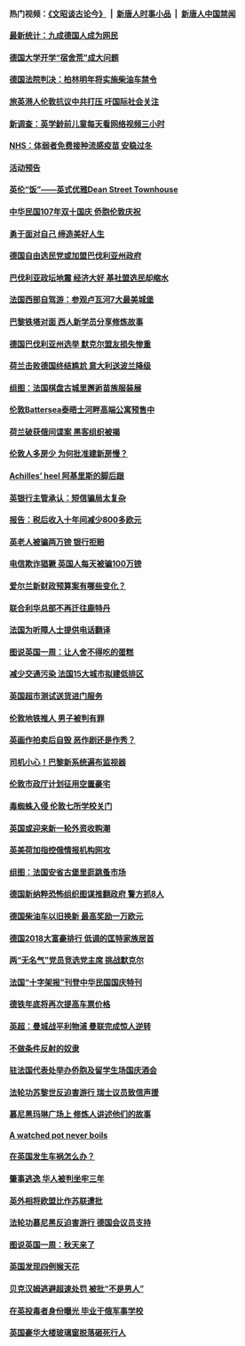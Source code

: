 #### 热门视频：[《文昭谈古论今》](https://github.com/gfw-breaker/wenzhao/blob/master/README.md?t=10171834) &nbsp;|&nbsp; [新唐人时事小品](https://github.com/gfw-breaker/ntdtv-comedy/blob/master/README.md?t=10171834) &nbsp;|&nbsp; [新唐人中国禁闻](https://github.com/gfw-breaker/ntdtv-news/blob/master/README.md?t=10171834)

#### [最新统计：九成德国人成为网民](../pages/nsc974/n10789368.md?t=10171834) 

#### [德国大学开学“宿舍荒”成大问题](../pages/nsc974/n10789287.md?t=10171834) 

#### [德国法院判决：柏林明年将实施柴油车禁令](../pages/nsc974/n10788104.md?t=10171834) 

#### [旅英港人伦敦抗议中共打压 吁国际社会关注](../pages/nsc974/n10788264.md?t=10171834) 

#### [新调查：英学龄前儿童每天看网络视频三小时](../pages/nsc974/n10788331.md?t=10171834) 

#### [NHS：体弱者免费接种流感疫苗 安稳过冬](../pages/nsc974/n10788326.md?t=10171834) 

#### [活动预告](../pages/nsc974/n10788321.md?t=10171834) 

#### [英伦“饭”——英式优雅Dean Street Townhouse](../pages/nsc974/n10788313.md?t=10171834) 

#### [中华民国107年双十国庆 侨胞伦敦庆祝](../pages/nsc974/n10788304.md?t=10171834) 

#### [勇于面对自己 缔造美好人生](../pages/nsc974/n10788275.md?t=10171834) 

#### [德国自由选民党或加盟巴伐利亚州政府](../pages/nsc974/n10788073.md?t=10171834) 

#### [巴伐利亚政坛地震  经济大好 基社盟选民却缩水](../pages/nsc974/n10787951.md?t=10171834) 

#### [法国西部自驾游：参观卢瓦河7大最美城堡](../pages/nsc974/n10760218.md?t=10171834) 

#### [巴黎铁塔对面 西人新学员分享修炼故事](../pages/nsc974/n10786939.md?t=10171834) 

#### [德国巴伐利亚州选举 默克尔盟友损失惨重](../pages/nsc974/n10783385.md?t=10171834) 

#### [荷兰击败德国终结尴尬 意大利送波兰降级](../pages/nsc974/n10783771.md?t=10171834) 

#### [组图：法国棋盘古城里邂逅苗族服装展](../pages/nsc974/n10781596.md?t=10171834) 

#### [伦敦Battersea泰晤士河畔高端公寓预售中](../pages/nsc974/n10780029.md?t=10171834) 

#### [荷兰破获俄间谍案 黑客组织被揭](../pages/nsc974/n10779265.md?t=10171834) 

#### [伦敦人多房少 为何批准建新房慢？](../pages/nsc974/n10779376.md?t=10171834) 

#### [Achilles’ heel 阿基里斯的脚后跟](../pages/nsc974/n10779364.md?t=10171834) 

#### [英银行主管承认：短信骗局太复杂](../pages/nsc974/n10779357.md?t=10171834) 

#### [报告：税后收入十年间减少800多欧元](../pages/nsc974/n10779342.md?t=10171834) 

#### [英老人被骗两万镑 银行拒赔](../pages/nsc974/n10779353.md?t=10171834) 

#### [电信欺诈猖獗 英国人每天被骗100万镑](../pages/nsc974/n10779322.md?t=10171834) 

#### [爱尔兰新财政预算案有哪些变化？](../pages/nsc974/n10779332.md?t=10171834) 

#### [联合利华总部不再迁往鹿特丹](../pages/nsc974/n10779315.md?t=10171834) 

#### [法国为听障人士提供电话翻译](../pages/nsc974/n10776654.md?t=10171834) 

#### [图说英国一周：让人舍不得吃的蛋糕](../pages/nsc974/n10776635.md?t=10171834) 

#### [减少交通污染 法国15大城市拟建低排区](../pages/nsc974/n10776580.md?t=10171834) 

#### [英国超市测试送货进门服务](../pages/nsc974/n10776623.md?t=10171834) 

#### [伦敦地铁推人 男子被判有罪](../pages/nsc974/n10776609.md?t=10171834) 

#### [英画作拍卖后自毁 恶作剧还是作秀？](../pages/nsc974/n10776576.md?t=10171834) 

#### [司机小心！巴黎新系统遍布监视器](../pages/nsc974/n10776510.md?t=10171834) 

#### [伦敦市政厅计划征用空置豪宅](../pages/nsc974/n10776569.md?t=10171834) 

#### [毒蜘蛛入侵 伦敦七所学校关门](../pages/nsc974/n10776564.md?t=10171834) 

#### [英国或迎来新一轮外资收购潮](../pages/nsc974/n10776549.md?t=10171834) 

#### [英美荷加指控俄情报机构网攻](../pages/nsc974/n10776535.md?t=10171834) 

#### [组图：法国安省古堡里逛跳蚤市场](../pages/nsc974/n10775210.md?t=10171834) 

#### [德国新纳粹恐怖组织图谋推翻政府 警方抓8人](../pages/nsc974/n10774321.md?t=10171834) 

#### [德国柴油车以旧换新 最高奖励一万欧元](../pages/nsc974/n10774269.md?t=10171834) 

#### [德国2018大富豪排行 低调的匡特家族居首](../pages/nsc974/n10774023.md?t=10171834) 

#### [两“无名气”党员竞选党主席 挑战默克尔](../pages/nsc974/n10774533.md?t=10171834) 

#### [法国“十字架报”刊登中华民国国庆特刊](../pages/nsc974/n10774543.md?t=10171834) 

#### [德铁年底将再次提高车票价格](../pages/nsc974/n10774155.md?t=10171834) 

#### [英超：曼城战平利物浦 曼联完成惊人逆转](../pages/nsc974/n10773638.md?t=10171834) 

#### [不做条件反射的奴隶](../pages/nsc974/n10771821.md?t=10171834) 

#### [驻法国代表处举办侨胞及留学生场国庆酒会](../pages/nsc974/n10769921.md?t=10171834) 

#### [法轮功苏黎世反迫害游行 瑞士议员致信声援](../pages/nsc974/n10767250.md?t=10171834) 

#### [慕尼黑玛琳广场上 修炼人讲述他们的故事](../pages/nsc974/n10762990.md?t=10171834) 

#### [A watched pot never boils](../pages/nsc974/n10763822.md?t=10171834) 

#### [在英国发生车祸怎么办？](../pages/nsc974/n10763811.md?t=10171834) 

#### [肇事逃逸 华人被判坐牢三年](../pages/nsc974/n10763799.md?t=10171834) 

#### [英外相将欧盟比作苏联遭批](../pages/nsc974/n10761274.md?t=10171834) 

#### [法轮功慕尼黑反迫害游行 德国会议员支持](../pages/nsc974/n10760664.md?t=10171834) 

#### [图说英国一周：秋天来了](../pages/nsc974/n10761380.md?t=10171834) 

#### [英国发现四例猴天花](../pages/nsc974/n10761362.md?t=10171834) 

#### [贝克汉姆逃避超速处罚 被批“不是男人”](../pages/nsc974/n10761349.md?t=10171834) 

#### [在英投毒者身份曝光 毕业于俄军事学校](../pages/nsc974/n10761338.md?t=10171834) 

#### [英国豪华大楼玻璃窗脱落砸死行人](../pages/nsc974/n10761334.md?t=10171834) 

